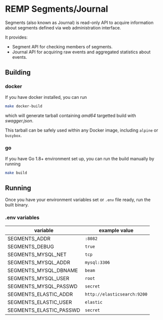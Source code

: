 # REMP Segments/Journal

Segments (also known as Journal) is read-only API to acquire information about segments defined via web administration interface. 

It provides:

- Segment API for checking members of segments.
- Journal API for acquiring raw events and aggregated statistics about events.

## Building

### docker

If you have docker installed, you can run

```bash
make docker-build
``` 

which will generate tarball containing *amd64* targetted
build with *swagger.json*.

This tarball can be safely used within any Docker image, including `alpine` or `busybox`.

### go

If you have Go 1.8+ environment set up, you can run the build manually by running

```bash
make build
```

## Running

Once you have your environment variables set or `.env` file ready, run the built binary.

### .env variables

variable|example value
--- | ---
SEGMENTS_ADDR|`:8082`
SEGMENTS_DEBUG|`true`
SEGMENTS_MYSQL_NET|`tcp`
SEGMENTS_MYSQL_ADDR|`mysql:3306`
SEGMENTS_MYSQL_DBNAME|`beam`
SEGMENTS_MYSQL_USER|`root`
SEGMENTS_MYSQL_PASSWD|`secret`
SEGMENTS_ELASTIC_ADDR|`http://elasticsearch:9200`
SEGMENTS_ELASTIC_USER|`elastic`
SEGMENTS_ELASTIC_PASSWD|`secret`
